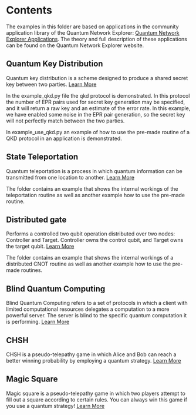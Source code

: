 
# Contents
The examples in this folder are based on applications in the community application library of the Quantum Network Explorer: [Quantum Network Explorer Applications](https://www.quantum-network.com/applications/).
The theory and full description of these applications can be found on the Quantum Network Explorer website.

## Quantum Key Distribution
Quantum key distribution is a scheme designed to produce a shared secret key between two parties.
[Learn More](https://www.quantum-network.com/applications/5/)

In the example_qkd.py file the qkd protocol is demonstrated.
In this protocol the number of EPR pairs used for secret key generation may be specified,
and it will return a raw key and an estimate of the error rate.
In this example, we have enabled some noise in the EPR pair generation,
so the secret key will not perfectly match between the two parties.

In example_use_qkd.py an example of how to use the pre-made routine of a QKD protocol in an application is demonstrated.

## State Teleportation
Quantum teleportation is a process in which quantum information can be transmitted
from one location to another. [Learn More](https://www.quantum-network.com/applications/1/)

The folder contains an example that shows the internal workings of the teleportation routine 
as well as another example how to use the pre-made routine.

## Distributed gate
Performs a controlled two qubit operation distributed over two nodes: Controller and Target.
Controller owns the control qubit, and Target owns the target qubit.
[Learn More](https://www.quantum-network.com/applications/7/)

The folder contains an example that shows the internal workings of a distributed CNOT routine 
as well as another example how to use the pre-made routines.

## Blind Quantum Computing
Blind Quantum Computing refers to a set of protocols in which a client with limited computational resources
delegates a computation to a more powerful server.
The server is blind to the specific quantum computation it is performing.
[Learn More](https://www.quantum-network.com/applications/11/)

## CHSH
CHSH is a pseudo-telepathy game in which Alice and Bob can reach a better winning probability by employing a quantum strategy.
[Learn More](https://www.quantum-network.com/applications/14/)

## Magic Square
Magic square is a pseudo-telepathy game in which two players attempt to fill out a square according to certain rules.
You can always win this game if you use a quantum strategy!
[Learn More](https://www.quantum-network.com/applications/13/)

